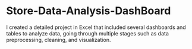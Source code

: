 # Store-Data-Analysis-DashBoard
I created a detailed project in Excel that included several dashboards and tables to analyze data, going through multiple stages such as data preprocessing, cleaning, and visualization.
